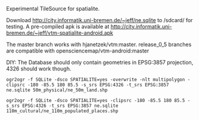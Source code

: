 Experimental TileSource for spatialite. 

Download http://city.informatik.uni-bremen.de/~jeff/ne.sqlite to /sdcard/ for testing.
A pre-compiled apk is available at http://city.informatik.uni-bremen.de/~jeff/vtm-spatialite-android.apk

The master branch works with hjanetzek/vtm:master. release_0_5 branches are compatible with opensciencemap/vtm-android:master

DIY:
The Database should only contain geometries in EPSG:3857 projection, 4326 should work though.

```
ogr2ogr -f SQLite -dsco SPATIALITE=yes -overwrite -nlt multipolygon -clipsrc -180 -85.5 180 85.5 -s_srs EPSG:4326 -t_srs EPSG:3857 ne.sqlite 50m_physical/ne_50m_land.shp

ogr2ogr -f SQLite -dsco SPATIALITE=yes -clipsrc -180 -85.5 180 85.5 -s_srs EPSG:4326 -t_srs EPSG:3857 ne.sqlite 110m_cultural/ne_110m_populated_places.shp
```
